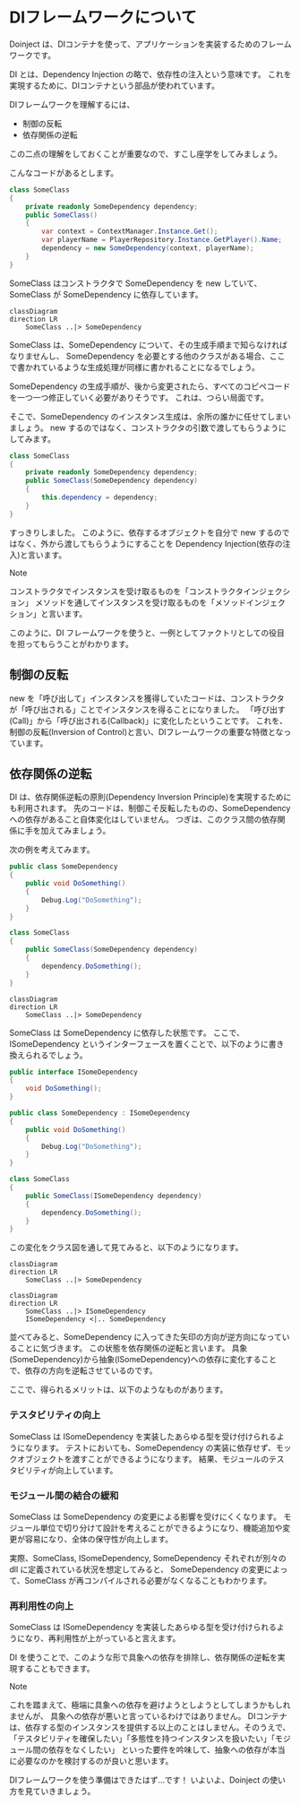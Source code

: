 # DIフレームワークについて

Doinject は、DIコンテナを使って、アプリケーションを実装するためのフレームワークです。

DI とは、Dependency Injection の略で、依存性の注入という意味です。
これを実現するために、DIコンテナという部品が使われています。

DIフレームワークを理解するには、

* 制御の反転
* 依存関係の逆転

この二点の理解をしておくことが重要なので、すこし座学をしてみましょう。


こんなコードがあるとします。

```csharp
class SomeClass
{
    private readonly SomeDependency dependency;
    public SomeClass()
    {
        var context = ContextManager.Instance.Get();
        var playerName = PlayerRepository.Instance.GetPlayer().Name;
        dependency = new SomeDependency(context, playerName);
    }
}
```

SomeClass はコンストラクタで SomeDependency を new していて、SomeClass が SomeDependency に依存しています。

```mermaid
classDiagram
direction LR
    SomeClass ..|> SomeDependency
```

SomeClass は、SomeDependency について、その生成手順まで知らなければなりませんし、
SomeDependency を必要とする他のクラスがある場合、ここで書かれているような生成処理が同様に書かれることになるでしょう。

SomeDependency の生成手順が、後から変更されたら、すべてのコピペコードを一つ一つ修正していく必要がありそうです。
これは、つらい局面です。

そこで、SomeDependency のインスタンス生成は、余所の誰かに任せてしまいましょう。
new するのではなく、コンストラクタの引数で渡してもらうようにしてみます。

```csharp
class SomeClass
{
    private readonly SomeDependency dependency;
    public SomeClass(SomeDependency dependency)
    {
        this.dependency = dependency;
    }
}
```

すっきりしました。 このように、依存するオブジェクトを自分で new するのではなく、外から渡してもらうようにすることを
Dependency Injection(依存の注入)と言います。

> [!note]
> コンストラクタでインスタンスを受け取るものを「コンストラクタインジェクション」
> メソッドを通してインスタンスを受け取るものを「メソッドインジェクション」と言います。

このように、DI フレームワークを使うと、一例としてファクトリとしての役目を担ってもらうことがわかります。

## 制御の反転

new を「呼び出して」インスタンスを獲得していたコードは、コンストラクタが「呼び出される」ことでインスタンスを得ることになりました。
「呼び出す(Call)」から「呼び出される(Callback)」に変化したということです。
これを、制御の反転(Inversion of Control)と言い、DIフレームワークの重要な特徴となっています。

## 依存関係の逆転

DI は、依存関係逆転の原則(Dependency Inversion Principle)を実現するためにも利用されます。
先のコードは、制御こそ反転したものの、SomeDependency への依存があること自体変化はしていません。
つぎは、このクラス間の依存関係に手を加えてみましょう。

次の例を考えてみます。

```csharp
public class SomeDependency
{
    public void DoSomething()
    {
        Debug.Log("DoSomething");
    }
} 

class SomeClass
{
    public SomeClass(SomeDependency dependency)
    {
        dependency.DoSomething();
    }
}
```

```mermaid
classDiagram
direction LR
    SomeClass ..|> SomeDependency
```

SomeClass は SomeDependency に依存した状態です。
ここで、ISomeDependency というインターフェースを置くことで、以下のように書き換えられるでしょう。

```csharp
public interface ISomeDependency
{
    void DoSomething();
} 

public class SomeDependency : ISomeDependency
{
    public void DoSomething()
    {
        Debug.Log("DoSomething");
    }
} 

class SomeClass
{
    public SomeClass(ISomeDependency dependency)
    {
        dependency.DoSomething();
    }
}
```

この変化をクラス図を通して見てみると、以下のようになります。

```mermaid
classDiagram
direction LR
    SomeClass ..|> SomeDependency
```

```mermaid
classDiagram
direction LR
    SomeClass ..|> ISomeDependency
    ISomeDependency <|.. SomeDependency
```

並べてみると、SomeDependency に入ってきた矢印の方向が逆方向になっていることに気づきます。
この状態を依存関係の逆転と言います。
具象(SomeDependency)から抽象(ISomeDependency)への依存に変化することで、依存の方向を逆転させているのです。

ここで、得られるメリットは、以下のようなものがあります。

### テスタビリティの向上

SomeClass は ISomeDependency を実装したあらゆる型を受け付けられるようになります。
テストにおいても、SomeDependency の実装に依存せず、モックオブジェクトを渡すことができるようになります。
結果、モジュールのテスタビリティが向上しています。

### モジュール間の結合の緩和

SomeClass は SomeDependency の変更による影響を受けにくくなります。
モジュール単位で切り分けて設計を考えることができるようになり、機能追加や変更が容易になり、全体の保守性が向上します。

実際、SomeClass, ISomeDependency, SomeDependency それぞれが別々の dll に定義されている状況を想定してみると、
SomeDependency の変更によって、SomeClass が再コンパイルされる必要がなくなることもわかります。

### 再利用性の向上

SomeClass は ISomeDependency を実装したあらゆる型を受け付けられるようになり、再利用性が上がっていると言えます。

DI を使うことで、このような形で具象への依存を排除し、依存関係の逆転を実現することもできます。

>[!note]
> これを踏まえて、極端に具象への依存を避けようとしようとしてしまうかもしれませんが、
> 具象への依存が悪いと言っているわけではありません。
> DIコンテナは、依存する型のインスタンスを提供する以上のことはしません。そのうえで、
> 「テスタビリティを確保したい」「多態性を持つインスタンスを扱いたい」「モジュール間の依存をなくしたい」
> といった要件を吟味して、抽象への依存が本当に必要なのかを検討するのが良いと思います。


DIフレームワークを使う準備はできたはず…です！
いよいよ、Doinject の使い方を見ていきましょう。